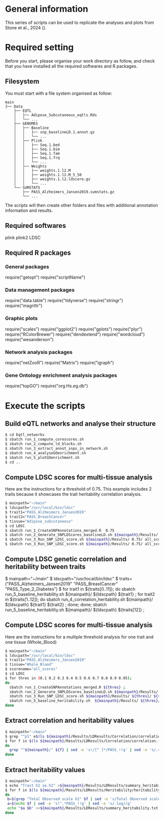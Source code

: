 # General information
This series of scripts can be used to replicate the analyses and plots from Stone et al., 2024 ().

# Required setting
Before you start, please organise your work directory as follow, and check that you have installed all the required softwares and R packages.

## Filesystem
You must start with a file system organised as follow:

```
main
├── Data
    ├── EQTL
    │   ├── Adipose_Subcutaneous_eqtls.Rds
    │   └── ...
    ├── GENOMES
    │   ├── Baseline
    │   │   ├── snp_baselineLD.1.annot.gz
    │   │   └── ...
    │   ├── Plink
    │   │   ├── Seq.1.bed
    │   │   ├── Seq.1.bim
    │   │   ├── Seq.1.fam
    │   │   ├── Seq.1.frq
    │   │   └── ...
    │   ├── Weights
    │   │   ├── weights.1.l2.M
    │   │   ├── weights.1.l2.M_5_50
    │   │   ├── weights.1.l2.ldscore.gz
    │   │   └── ...
    └── SUMSTATS
        ├── PASS_Alzheimers_Jansen2019.sumstats.gz
        └── ...
```

The scripts will then create other folders and files with additional annotation information and results.

## Required softwares
plink
plink2
LDSC

## Required R packages
### General packages
require("getopt")
require("scriptName")

### Data management packages
require("data.table")
require("tidyverse")
require("stringr")
require("magrittr")

### Graphic plots
require("scales")
require("ggplot2")
require("gplots")
require("plyr")
require("RColorBrewer")
require("dendextend")
require("wordcloud")
require("wesanderson")

### Network analysis packages
require("netZooR")
require("Matrix")
require("igraph")


### Gene Ontology enrichment analysis packages
require("topGO")
require("org.Hs.eg.db")

# Execute the scripts
## Build eQTL networks and analyse their structure
```bash
$ cd Eqtl_networks
$ sbatch run_1_compute_corescores.sh
$ sbatch run_2_compute_ld_blocks.sh
$ sbatch run_3_extract_annot_snps_in_network.sh 
$ sbatch run_4_analyseGOenrichment.sh
$ sbatch run_5_plotGOenrichment.sh
$ cd ..
```
## Compute LDSC scores for multi-tissue analysis
Here are the instructions for a threshold of 0.75. This example includes 2 traits because it showcases the trait heritability correlation analysis.

```bash
$ mainpath="~/main"
$ ldscpath="/usr/local/bin/ldsc"
$ trait1="PASS_Alzheimers_Jansen2019"
$ trait2="PASS_BreastCancer"
$ tissue="Adipose_subcutaneous"
$ cd LDSC
$ sbatch run_1_CreateSNPAnnotations_merged.R  0.75
$ sbatch run_2_Generate_SNPLDScores_baselineLD.sh ${mainpath}/Results/ 0.75/ all_scores ${ldscpath} ${tissue}
$ sbatch run_3_Run_SNP_LDSC_score.sh ${mainpath}/Results/ 0.75/ all_scores ${mainpath}/Data/SUMSTATS ${mainpath}/Data/GENOMES/Weights/ ${ldscpath} ${tissue} ${trait1} 
$ sbatch run_3_Run_SNP_LDSC_score.sh ${mainpath}/Results/ 0.75/ all_scores ${mainpath}/Data/SUMSTATS ${mainpath}/Data/GENOMES/Weights/ ${ldscpath} ${tissue} ${trait2} 
```

## Compute LDSC genetic correlation and heritability between traits
$ mainpath="~/main"
$ ldscpath="/usr/local/bin/ldsc"
$ traits=("PASS_Alzheimers_Jansen2019" "PASS_BreastCancer" "PASS_Type_2_Diabetes")
$ for trait1 in ${traits[0..11]};
do
  sbatch run_5_baseline_heritability.sh  ${mainpath}/ ${ldscpath} ${trait1}  ;
  for trait2 in ${traits[1..12]}; 
  do
    sbatch run_4_correlation_heritability.sh ${mainpath}/ ${ldscpath} ${trait1}  ${trait2} ;
  done;
done;
sbatch run_5_baseline_heritability.sh  ${mainpath}/ ${ldscpath} ${traits[12]} ;

## Compute LDSC scores for multi-tissue analysis
Here are the instructions for a multiple threshold analysis for one trait and one tissue (Whole_Blood)

```bash
$ mainpath="~/main"
$ ldscpath="/usr/local/bin/ldsc"
$ trait1="PASS_Alzheimers_Jansen2019"
$ tissue="Whole_Blood"
$ scorename="all_scores"
$ cd LDSC
$ for thres in (0.1 0.2 0.3 0.4 0.5 0.6 0.7 0.8 0.9 0.95);
do
  sbatch run_1_CreateSNPAnnotations_merged.R ${thres} ;
  sbatch run_2_Generate_SNPLDScores_baselineLD.sh ${mainpath}/Results/ ${thres}/ ${scorename} ${ldscpath} ${tissue};
  sbatch run_3_Run_SNP_LDSC_score.sh ${mainpath}/Results/ ${thres}/ ${scorename} ${mainpath}/ata/SUMSTATS ${mainpath}/Data/GENOMES/Weights/ ${ldscpath} ${tissue} ${trait1};
  sbatch run_5_baseline_heritability.sh  ${mainpath}/Results/ ${thres}/ ${mainpath}/Data/SUMSTATS/ ${mainpath}/Data/GENOMES/Weights/ ${ldscpath} ${trait1} ;
done
```
## Extract correlation and heritability values
```bash
$ mainpath="~/main"
$ grep "^p1" e$(ls ${mainpath}/Results/LDResults/Correlation/correlation.* | head -1) >${mainpath}/Results/LDResults/Correlation/summary_correlation_traits.txt
$ for f in $(ls ${mainpath}/Results/LDResults/Correlation/correlation.*) ;
do
  grep "^${mainpath}/" ${f} | sed -e 's!/[^ ]*/PASS_!!g' | sed -e 's/.sumstats.gz//g' >>${mainpath}/Results/LDResults/Correlation/summary_correlation_traits.txt ;
done
```
## Extract heritability values
```bash
$ mainpath="~/main"
$ echo "Trait h2 se.h2" >${mainpath}/Results/LDResults/summary_heritability.txt
$ for f in $(ls ${mainpath}/Results/LDResults/Heritability/heritability.*log) ;
do
 b=$(grep "Total Observed scale h2" $f | sed -e 's/Total Observed scale h2: //g' | sed -e 's/[\\(\\)]//g')
 a=$(echo $f | sed -e 's!^.*PASS_!!g' | sed -e 's/.log//g'
 echo "$a $b" >>${mainpath}/Results/LDResults/summary_heritability.txt
done
```
